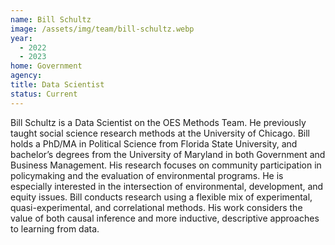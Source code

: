 ```yaml
---
name: Bill Schultz
image: /assets/img/team/bill-schultz.webp
year:
  - 2022
  - 2023
home: Government
agency:
title: Data Scientist
status: Current
---
```

Bill Schultz is a Data Scientist on the OES Methods Team. He previously taught social science research methods at the University of Chicago. Bill holds a PhD/MA in Political Science from Florida State University, and bachelor’s degrees from the University of Maryland in both Government and Business Management. His research focuses on community participation in policymaking and the evaluation of environmental programs. He is especially interested in the intersection of environmental, development, and equity issues. Bill conducts research using a flexible mix of experimental, quasi-experimental, and correlational methods. His work considers the value of both causal inference and more inductive, descriptive approaches to learning from data.
